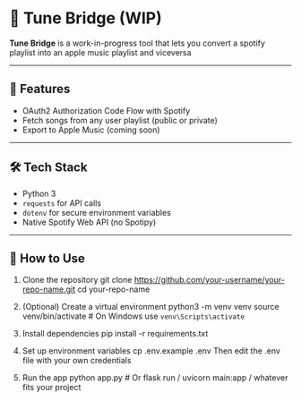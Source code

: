 # 🎵 Tune Bridge (WIP)

**Tune Bridge** is a work-in-progress tool that lets you convert a spotify playlist into an apple music playlist and viceversa

---

## 🚀 Features

- OAuth2 Authorization Code Flow with Spotify
- Fetch songs from any user playlist (public or private)
- Export to Apple Music (coming soon)

---

## 🛠️ Tech Stack

- Python 3
- `requests` for API calls
- `dotenv` for secure environment variables
- Native Spotify Web API (no Spotipy)

---

## 🧪 How to Use

1. Clone the repository
git clone https://github.com/your-username/your-repo-name.git
cd your-repo-name

 2. (Optional) Create a virtual environment
python3 -m venv venv
source venv/bin/activate  # On Windows use `venv\Scripts\activate`

 3. Install dependencies
pip install -r requirements.txt

 4. Set up environment variables
cp .env.example .env
 Then edit the .env file with your own credentials

 5. Run the app
python app.py  # Or flask run / uvicorn main:app / whatever fits your project
